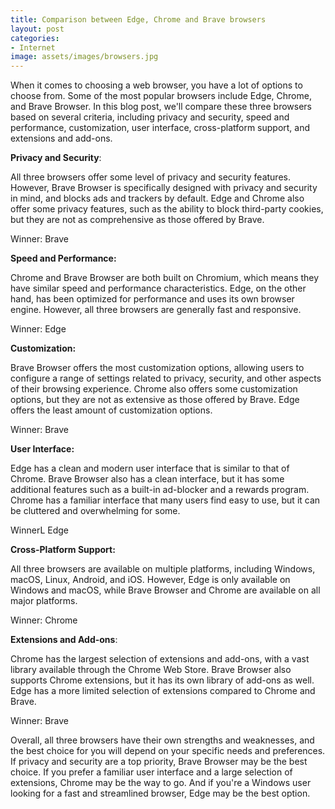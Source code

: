 ```yaml
---
title: Comparison between Edge, Chrome and Brave browsers
layout: post
categories:
- Internet
image: assets/images/browsers.jpg
---
```


When it comes to choosing a web browser, you have a lot of options to choose from. Some of the most popular browsers include Edge, Chrome, and Brave Browser. In this blog post, we'll compare these three browsers based on several criteria, including privacy and security, speed and performance, customization, user interface, cross-platform support, and extensions and add-ons.

**Privacy and Security**: 

All three browsers offer some level of privacy and security features. However, Brave Browser is specifically designed with privacy and security in mind, and blocks ads and trackers by default. Edge and Chrome also offer some privacy features, such as the ability to block third-party cookies, but they are not as comprehensive as those offered by Brave.

Winner: Brave

**Speed and Performance:** 

Chrome and Brave Browser are both built on Chromium, which means they have similar speed and performance characteristics. Edge, on the other hand, has been optimized for performance and uses its own browser engine. However, all three browsers are generally fast and responsive.

Winner: Edge

**Customization:** 

Brave Browser offers the most customization options, allowing users to configure a range of settings related to privacy, security, and other aspects of their browsing experience. Chrome also offers some customization options, but they are not as extensive as those offered by Brave. Edge offers the least amount of customization options.

Winner: Brave

**User Interface:** 

Edge has a clean and modern user interface that is similar to that of Chrome. Brave Browser also has a clean interface, but it has some additional features such as a built-in ad-blocker and a rewards program. Chrome has a familiar interface that many users find easy to use, but it can be cluttered and overwhelming for some.

WinnerL Edge

**Cross-Platform Support:** 

All three browsers are available on multiple platforms, including Windows, macOS, Linux, Android, and iOS. However, Edge is only available on Windows and macOS, while Brave Browser and Chrome are available on all major platforms.

Winner: Chrome

**Extensions and Add-ons**:

Chrome has the largest selection of extensions and add-ons, with a vast library available through the Chrome Web Store. Brave Browser also supports Chrome extensions, but it has its own library of add-ons as well. Edge has a more limited selection of extensions compared to Chrome and Brave.

Winner: Brave

Overall, all three browsers have their own strengths and weaknesses, and the best choice for you will depend on your specific needs and preferences. If privacy and security are a top priority, Brave Browser may be the best choice. If you prefer a familiar user interface and a large selection of extensions, Chrome may be the way to go. And if you're a Windows user looking for a fast and streamlined browser, Edge may be the best option.
